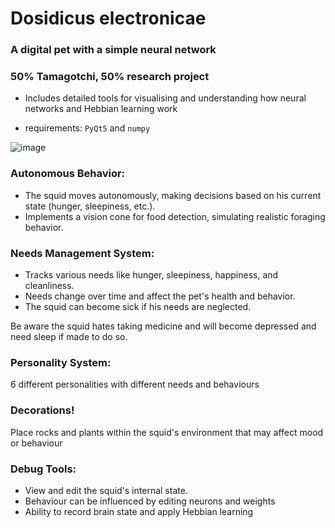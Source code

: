 # Dosidicus electronicae
### A digital pet with a simple neural network
### 50% Tamagotchi, 50% research project
* Includes detailed tools for visualising and understanding how neural networks and Hebbian learning work

* requirements: `PyQt5` and `numpy`

![image](https://github.com/user-attachments/assets/a534692c-b33a-4980-8e92-96ea17e6b2bd)



### Autonomous Behavior:

* The squid moves autonomously, making decisions based on his current state (hunger, sleepiness, etc.).
* Implements a vision cone for food detection, simulating realistic foraging behavior.


### Needs Management System:

* Tracks various needs like hunger, sleepiness, happiness, and cleanliness.
* Needs change over time and affect the pet's health and behavior.
* The squid can become sick if his needs are neglected.


Be aware the squid hates taking medicine and will become depressed and need sleep if made to do so.

### Personality System:

6 different personalities with different needs and behaviours

### Decorations!

Place rocks and plants within the squid's environment that may affect mood or behaviour

### Debug Tools:

* View and edit the squid's internal state. 
* Behaviour can be influenced by editing neurons and weights
* Ability to record brain state and apply Hebbian learning
